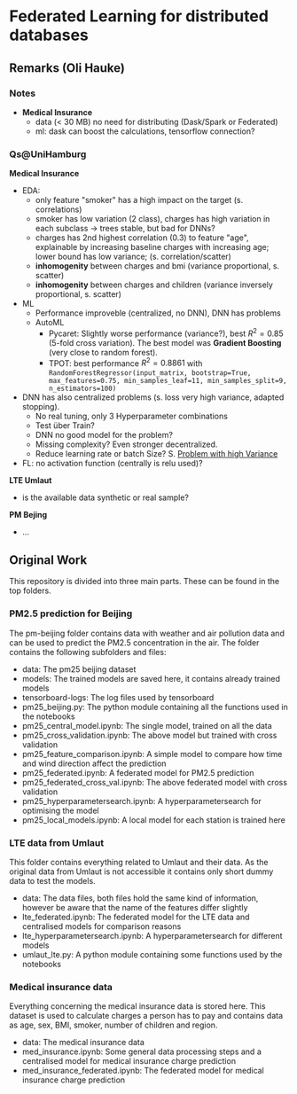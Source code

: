 # Federated Learning for distributed databases


## Remarks (Oli Hauke)


### Notes

- **Medical Insurance**
    - data (< 30 MB) no need for distributing (Dask/Spark or Federated)
    - ml: dask can boost the calculations, tensorflow connection?

### Qs@UniHamburg

**Medical Insurance**
- EDA: 
    - only feature "smoker" has a high impact on the target (s. correlations)
    - smoker has low variation (2 class), charges has high variation in each subclass -> trees stable, but bad for DNNs?
    - charges has 2nd highest correlation (0.3) to feature "age", explainable by increasing baseline charges with increasing age; lower bound has low variance;  (s. correlation/scatter)
    - **inhomogenity** between charges and bmi (variance proportional, s. scatter)
    - **inhomogenity** between charges and children (variance inversely proportional, s. scatter)
- ML
    - Performance improveble (centralized, no DNN), DNN has problems
    - AutoML 
        - Pycaret: Slightly worse performance (variance?), best $R^2= 0.85$ (5-fold cross variation). The best model was **Gradient Boosting** (very close to random forest).
        - TPOT: best performance $R^2 = 0.8861$ with `RandomForestRegressor(input_matrix, bootstrap=True, max_features=0.75, min_samples_leaf=11, min_samples_split=9, n_estimators=100)`
- DNN has also centralized problems (s. loss very high variance, adapted stopping). 
    - No real tuning, only 3 Hyperparameter combinations
    - Test über Train?
    - DNN no good model for the problem? 
    - Missing complexity? Even stronger decentralized.
    - Reduce learning rate or batch Size? S. [Problem with high Variance](https://www.quora.com/When-training-a-neural-network-what-does-it-mean-if-the-loss-on-the-validation-set-has-high-variance-e-g-it-goes-back-and-forth-each-epoch-between-good-and-bad-loss-How-do-I-know-when-to-stop-training-the-network)
- FL: no activation function (centrally is relu used)?

**LTE Umlaut**
- is the available data synthetic or real sample?

**PM Bejing**
- ...

## Original Work
This repository is divided into three main parts. These can be found in the top folders.

### PM2.5 prediction for Beijing

The pm-beijing folder contains data with weather and air pollution data and can be used to predict the PM2.5 concentration in the air. The folder contains the following subfolders and files:
* data: The pm25 beijing dataset
* models: The trained models are saved here, it contains already trained models
* tensorboard-logs: The log files used by tensorboard
* pm25_beijing.py: The python module containing all the functions used in the notebooks
* pm25_central_model.ipynb: The single model, trained on all the data
* pm25_cross_validation.ipynb: The above model but trained with cross validation
* pm25_feature_comparison.ipynb: A simple model to compare how time and wind direction affect the prediction
* pm25_federated.ipynb: A federated model for PM2.5 prediction
* pm25_federated_cross_val.ipynb: The above federated model with cross validation
* pm25_hyperparametersearch.ipynb: A hyperparametersearch for optimising the model
* pm25_local_models.ipynb: A local model for each station is trained here

### LTE data from Umlaut

This folder contains everything related to Umlaut and their data. As the original data from Umlaut is not accessible it contains only short dummy data to test the models.
* data: The data files, both files hold the same kind of information, however be aware that the name of the features differ slightly
* lte_federated.ipynb: The federated model for the LTE data and centralised models for comparison reasons
* lte_hyperparametersearch.ipynb: A hyperparametersearch for different models
* umlaut_lte.py: A python module containing some functions used by the notebooks

### Medical insurance data

Everything concerning the medical insurance data is stored here. This dataset is used to calculate charges a person has to pay and contains data as age, sex, BMI, smoker, number of children and region.
* data: The medical insurance data
* med_insurance.ipynb: Some general data processing steps and a centralised model for medical insurance charge prediction
* med_insurance_federated.ipynb: The federated model for medical insurance charge prediction


